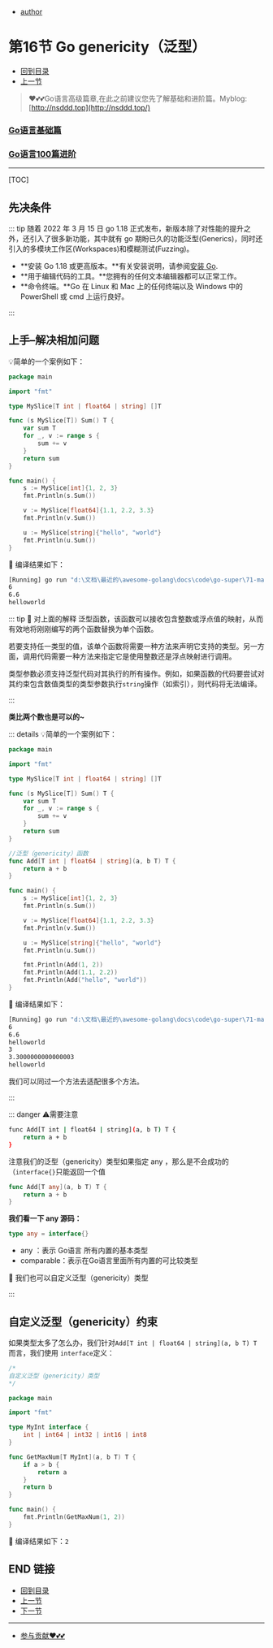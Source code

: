 + [author](https://github.com/3293172751)

# 第16节 Go genericity（泛型）

+  [回到目录](../README.md)
+ [上一节](15.md)
> ❤️💕💕Go语言高级篇章,在此之前建议您先了解基础和进阶篇。Myblog:[http://nsddd.top](http://nsddd.top/)
###  **[Go语言基础篇](https://github.com/cubxxw/awesome-cs-cloudnative-blockchain/blob/master/TOC.md)**
###  **[Go语言100篇进阶](https://github.com/cubxxw/awesome-cs-cloudnative-blockchain/blob/master/Gomd_super/README.md)**
---
[TOC]

## 先决条件

::: tip
随着 2022 年 3 月 15 日 go 1.18 正式发布，新版本除了对性能的提升之外，还引入了很多新功能，其中就有 go 期盼已久的功能泛型(Generics)，同时还引入的多模块工作区(Workspaces)和模糊测试(Fuzzing)。

+ **安装 Go 1.18 或更高版本。**有关安装说明，请参阅[安装 Go](https://go.dev/doc/install).
+ **用于编辑代码的工具。**您拥有的任何文本编辑器都可以正常工作。
+ **命令终端。**Go 在 Linux 和 Mac 上的任何终端以及 Windows 中的 PowerShell 或 cmd 上运行良好。

:::



## 上手–解决相加问题

💡简单的一个案例如下：

```go
package main

import "fmt"

type MySlice[T int | float64 | string] []T

func (s MySlice[T]) Sum() T {
	var sum T
	for _, v := range s {
		sum += v
	}
	return sum
}

func main() {
	s := MySlice[int]{1, 2, 3}
	fmt.Println(s.Sum())

	v := MySlice[float64]{1.1, 2.2, 3.3}
	fmt.Println(v.Sum())

	u := MySlice[string]{"hello", "world"}
	fmt.Println(u.Sum())
}
```

🚀 编译结果如下：

```bash
[Running] go run "d:\文档\最近的\awesome-golang\docs\code\go-super\71-main.go"
6
6.6
helloworld
```

::: tip 📜 对上面的解释
泛型函数，该函数可以接收包含整数或浮点值的映射，从而有效地将刚刚编写的两个函数替换为单个函数。

若要支持任一类型的值，该单个函数将需要一种方法来声明它支持的类型。另一方面，调用代码需要一种方法来指定它是使用整数还是浮点映射进行调用。

类型参数必须支持泛型代码对其执行的所有操作。例如，如果函数的代码要尝试对其约束包含数值类型的类型参数执行`string`操作（如索引），则代码将无法编译。

:::



**类比两个数也是可以的~**

::: details 💡简单的一个案例如下：

```go
package main

import "fmt"

type MySlice[T int | float64 | string] []T

func (s MySlice[T]) Sum() T {
	var sum T
	for _, v := range s {
		sum += v
	}
	return sum
}

//泛型（genericity）函数
func Add[T int | float64 | string](a, b T) T {
	return a + b
}

func main() {
	s := MySlice[int]{1, 2, 3}
	fmt.Println(s.Sum())

	v := MySlice[float64]{1.1, 2.2, 3.3}
	fmt.Println(v.Sum())

	u := MySlice[string]{"hello", "world"}
	fmt.Println(u.Sum())

	fmt.Println(Add(1, 2))
	fmt.Println(Add(1.1, 2.2))
	fmt.Println(Add("hello", "world"))
}

```

🚀 编译结果如下：

```bash
[Running] go run "d:\文档\最近的\awesome-golang\docs\code\go-super\71-main.go"
6
6.6
helloworld
3
3.3000000000000003
helloworld
```

我们可以同过一个方法去适配很多个方法。

:::

::: danger ⚠️需要注意

```bash
func Add[T int | float64 | string](a, b T) T {
	return a + b
}
```

注意我们的泛型（genericity）类型如果指定 any ，那么是不会成功的（`interface{}`只能返回一个值

```go
func Add[T any](a, b T) T {
	return a + b
}
```

**我们看一下 any 源码：**

```go
type any = interface{}
```

+ any ：表示 Go语言 所有内置的基本类型
+ comparable：表示在Go语言里面所有内置的可比较类型

🔽 我们也可以自定义泛型（genericity）类型

:::



## 自定义泛型（genericity）约束

如果类型太多了怎么办，我们针对`Add[T int | float64 | string](a, b T) T` 而言，我们使用 `interface`定义：

```go
/*
自定义泛型（genericity）类型
*/

package main

import "fmt"

type MyInt interface {
	int | int64 | int32 | int16 | int8
}

func GetMaxNum[T MyInt](a, b T) T {
	if a > b {
		return a
	}
	return b
}

func main() {
	fmt.Println(GetMaxNum(1, 2))
}

```

🚀 编译结果如下：`2`







## END 链接

+ [回到目录](../README.md)
+ [上一节](15.md)
+ [下一节](17.md)
---
+ [参与贡献❤️💕💕](https://github.com/cubxxw/awesome-cs-cloudnative-blockchain/blob/master/Git/git-contributor.md)